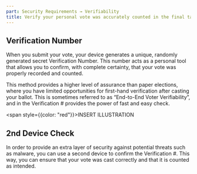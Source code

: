 ```yaml
---
part: Security Requirements → Verifiability
title: Verify your personal vote was accurately counted in the final tally
---
```


## Verification Number

When you submit your vote, your device generates a unique, randomly generated secret Verification Number. This number acts as a personal tool that allows you to confirm, with complete certainty, that your vote was properly recorded and counted.

This method provides a higher level of assurance than paper elections, where you have limited opportunities for first-hand verification after casting your ballot. This is sometimes referred to as “End-to-End Voter Verifiability”, and in the Verification # provides the power of fast and easy check.

<span style={{color: "red"}}>INSERT ILLUSTRATION</span>

## 2nd Device Check

In order to provide an extra layer of security against potential threats such as malware, you can use a second device to confirm the Verification #. This way, you can ensure that your vote was cast correctly and that it is counted as intended.
